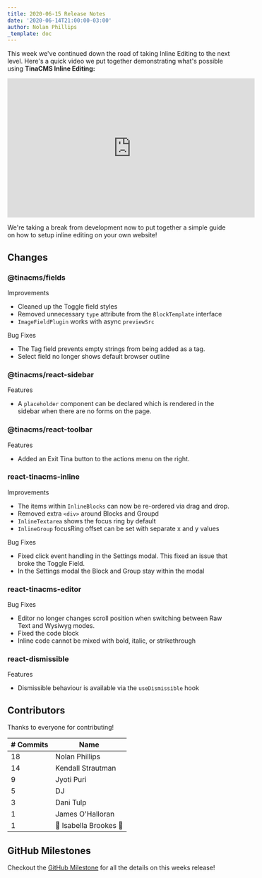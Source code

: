 ```yaml
---
title: 2020-06-15 Release Notes
date: '2020-06-14T21:00:00-03:00'
author: Nolan Phillips
_template: doc
---
```


This week we've continued down the road of taking Inline Editing to the next level. Here's a quick video we put together demonstrating what's possible using **TinaCMS Inline Editing:**

<iframe width="560" height="315" src="https://www.youtube.com/embed/4qGz0cP_DSA" frameborder="0" allow="accelerometer; autoplay; encrypted-media; gyroscope; picture-in-picture" allowfullscreen></iframe>

We're taking a break from development now to put together a simple guide on how to setup inline editing on your own website!

## Changes

### @tinacms/fields

Improvements

- Cleaned up the Toggle field styles
- Removed unnecessary `type` attribute from the `BlockTemplate` interface
- `ImageFieldPlugin` works with async `previewSrc`

Bug Fixes

- The Tag field prevents empty strings from being added as a tag.
- Select field no longer shows default browser outline

### @tinacms/react-sidebar

Features

- A `placeholder` component can be declared which is rendered in the sidebar when there are no forms on the page.

### @tinacms/react-toolbar

Features

- Added an Exit Tina button to the actions menu on the right.

### **react-tinacms-inline**

Improvements

- The items within `InlineBlocks` can now be re-ordered via drag and drop.
- Removed extra `<div>` around Blocks and Groupd
- `InlineTextarea` shows the focus ring by default
- `InlineGroup` focusRing offset can be set with separate x and y values

Bug Fixes

- Fixed click event handling in the Settings modal. This fixed an issue that broke the Toggle Field.
- In the Settings modal the Block and Group stay within the modal

### react-tinacms-editor

Bug Fixes

- Editor no longer changes scroll position when switching between Raw Text and Wysiwyg modes.
- Fixed the code block
- Inline code cannot be mixed with bold, italic, or strikethrough

### react-dismissible

Features

- Dismissible behaviour is available via the `useDismissible` hook

## Contributors

Thanks to everyone for contributing!

| # Commits | Name                   |
| --------- | ---------------------- |
| 18        | Nolan Phillips         |
| 14        | Kendall Strautman      |
| 9         | Jyoti Puri             |
| 5         | DJ                     |
| 3         | Dani Tulp              |
| 1         | James O'Halloran       |
| 1         | 🎉 Isabella Brookes 🎉 |

## GitHub Milestones

Checkout the [GitHub Milestone](https://github.com/tinacms/tinacms/milestone/27?closed=1) for all the details on this weeks release!
